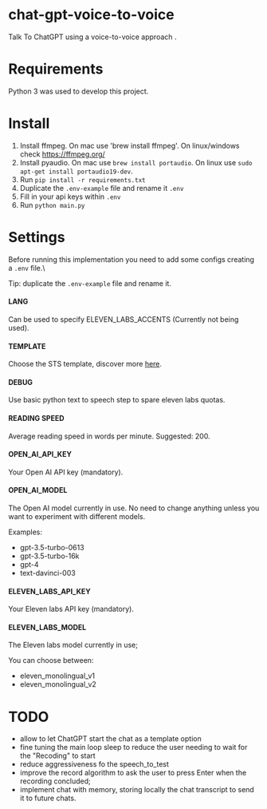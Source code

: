 # chat-gpt-voice-to-voice

Talk To ChatGPT using a voice-to-voice approach .

# Requirements

Python 3 was used to develop this project.

# Install

1. Install ffmpeg. On mac use 'brew install ffmpeg'. On linux/windows check https://ffmpeg.org/
2. Install pyaudio. On mac use `brew install portaudio`. On linux use `sudo apt-get install portaudio19-dev`.
3. Run `pip install -r requirements.txt`
4. Duplicate the `.env-example` file and rename it `.env`
5. Fill in your api keys within `.env`
6. Run `python main.py`

# Settings

Before running this implementation you need to add some configs creating a `.env` file.\

Tip: duplicate the `.env-example` file and rename it.

#### LANG

Can be used to specify ELEVEN_LABS_ACCENTS (Currently not being used).

#### TEMPLATE

Choose the STS template, discover more [here](/templates/TEMPLATES.md).

#### DEBUG

Use basic python text to speech step to spare eleven labs quotas.

#### READING SPEED

Average reading speed in words per minute. Suggested: 200.

#### OPEN_AI_API_KEY

Your Open AI API key (mandatory).

#### OPEN_AI_MODEL

The Open AI model currently in use.
No need to change anything unless you want to experiment with different models.

Examples:

- gpt-3.5-turbo-0613
- gpt-3.5-turbo-16k
- gpt-4
- text-davinci-003

#### ELEVEN_LABS_API_KEY

Your Eleven labs API key (mandatory).

#### ELEVEN_LABS_MODEL

The Eleven labs model currently in use;

You can choose between:

- eleven_monolingual_v1
- eleven_monolingual_v2

# TODO

- allow to let ChatGPT start the chat as a template option
- fine tuning the main loop sleep to reduce the user needing to wait for the "Recoding" to start
- reduce aggressiveness fo the speech_to_test
- improve the record algorithm to ask the user to press Enter when the recording concluded;
- implement chat with memory, storing locally the chat transcript to send it to future chats.
